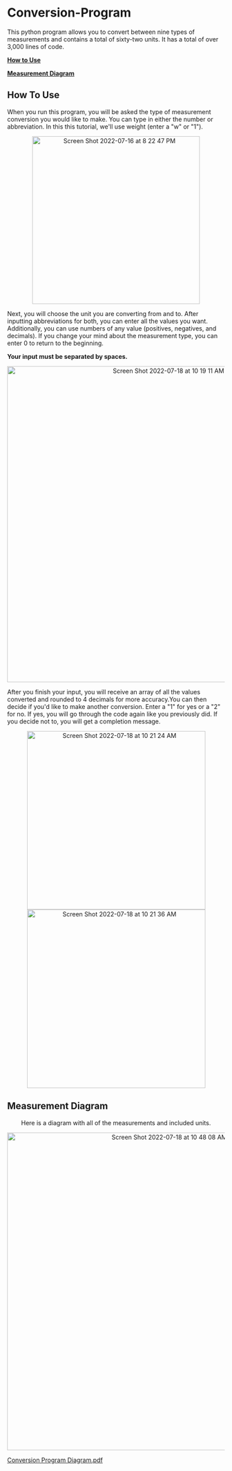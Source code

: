# Conversion-Program
This python program allows you to convert between nine types of measurements and contains a total of sixty-two units. It has a total of over 3,000 lines of code.

**[How to Use](https://github.com/jewright/Conversion-Program/edit/main/README.md#how-to-use)**

**[Measurement Diagram](https://github.com/jewright/Conversion-Program/edit/main/README.md#measurement-diagram)**



## How To Use
When you run this program, you will be asked the type of measurement conversion you would like to make. You can type in either the number or abbreviation. In this this tutorial, we'll use weight (enter a "w" or "1").

<p align="center">
<img width="388" alt="Screen Shot 2022-07-16 at 8 22 47 PM" src="https://user-images.githubusercontent.com/98404383/179516166-33049513-dbf4-48ed-b115-4c86e18bc453.png">
</p>

Next, you will choose the unit you are converting from and to. After inputting abbreviations for both, you can enter all the values you want. Additionally, you can use numbers of any value  (positives, negatives, and decimals). If you change your mind about the measurement type, you can enter 0 to return to the beginning.

**Your input must be separated by spaces.** 
<p align="center">
<img width="731" alt="Screen Shot 2022-07-18 at 10 19 11 AM" src="https://user-images.githubusercontent.com/98404383/179532746-01929a60-acfa-4c80-a342-296530db3a42.png">
</p>
After you finish your input, you will receive an array of all the values converted and rounded to 4 decimals for more accuracy.You can then decide if you'd like to make another conversion. Enter a "1" for yes or a "2" for no. If yes, you will go through the code again like you previously did. If you decide not to, you will get a completion message.
 
<p align="center">
<img width="413" alt="Screen Shot 2022-07-18 at 10 21 24 AM" src="https://user-images.githubusercontent.com/98404383/179536178-451bb94a-fc02-48dd-a117-7fab512124c1.png">
<img width="413" alt="Screen Shot 2022-07-18 at 10 21 36 AM" src="https://user-images.githubusercontent.com/98404383/179536182-2380a003-0d2f-425b-b58b-15adaa9b3621.png">
</p>

## Measurement Diagram
<p align="center">Here is a diagram with all of the measurements and included units.
</p>

<p align="center">
  <img width="735" alt="Screen Shot 2022-07-18 at 10 48 08 AM" src="https://user-images.githubusercontent.com/98404383/179538210-3c040767-4a9c-4d20-927b-2d4d9b2a8448.png">
</p>

[Conversion Program Diagram.pdf](https://github.com/jewright/Conversion-Program/files/9133017/Conversion.Program.Diagram.pdf)


